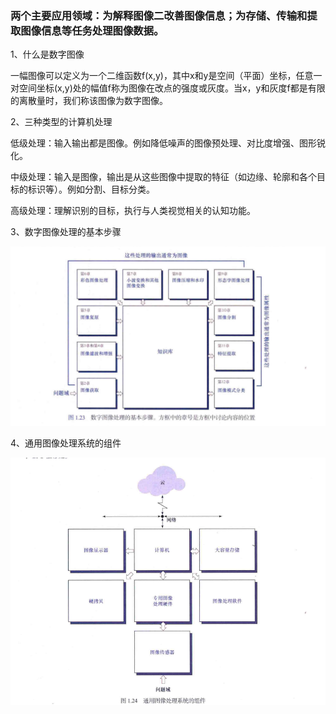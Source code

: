 ### 两个主要应用领域：为解释图像二改善图像信息；为存储、传输和提取图像信息等任务处理图像数据。

1、什么是数字图像

一幅图像可以定义为一个二维函数f(x,y)，其中x和y是空间（平面）坐标，任意一对空间坐标(x,y)处的幅值f称为图像在改点的强度或灰度。当x，y和灰度f都是有限的离散量时，我们称该图像为数字图像。

2、三种类型的计算机处理

低级处理：输入输出都是图像。例如降低噪声的图像预处理、对比度增强、图形锐化。

中级处理：输入是图像，输出是从这些图像中提取的特征（如边缘、轮廓和各个目标的标识等）。例如分割、目标分类。

高级处理：理解识别的目标，执行与人类视觉相关的认知功能。

3、数字图像处理的基本步骤

![数字图像处理处理的基本步骤](%E6%95%B0%E5%AD%97%E5%9B%BE%E5%83%8F%E5%A4%84%E7%90%86%E7%9A%84%E5%9F%BA%E6%9C%AC%E6%AD%A5%E9%AA%A4.png "数字图像处理的基本步骤")

4、通用图像处理系统的组件

![通用图像处理系统的组件](%E9%80%9A%E7%94%A8%E5%9B%BE%E5%83%8F%E5%A4%84%E7%90%86%E7%B3%BB%E7%BB%9F%E7%9A%84%E7%BB%84%E4%BB%B6.png "通用图像处理系统的组件")
